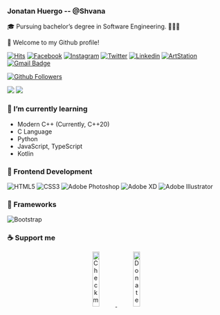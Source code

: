 ### Jonatan Huergo -- @Shvana

🎓 Pursuing bachelor’s degree in Software Engineering. 👨🏻‍💻

👋 Welcome to my Github profile!

[![Hits](https://hits.seeyoufarm.com/api/count/incr/badge.svg?url=https%3A%2F%2Fgithub.com%2FutilForever)](https://github.com/Shvana/Shvana)
[![Facebook](https://img.shields.io/badge/-Facebook-blue?style=flat-square&logo=facebook&logoColor=white&link=https://www.facebook.com/Asttaroth95/)](https://www.facebook.com/Asttaroth95/)
[![Instagram](https://img.shields.io/badge/-Instagram-c13584?style=flat-square&logo=instagram&logoColor=white&link=https://www.instagram.com/jonatanhuergo/)](https://www.instagram.com/jonatanhuergo/)
[![Twitter](https://img.shields.io/badge/-Twitter-1877f2?style=flat-square&logo=twitter&logoColor=white&link=https://twitter.com/jonatanH_jp/)](https://twitter.com/jonatanH_jp/)
[![Linkedin](https://img.shields.io/badge/-Linkedin-blue?style=flat-square&logo=Linkedin&logoColor=white&link=https://www.linkedin.com/in/jonatanhuergo/)](https://www.linkedin.com/in/jonatanhuergo/)
[![ArtStation](https://img.shields.io/badge/-ArtStation-0c8ec4?style=flat-square&logo=artstation&logoColor=white&link=https://www.artstation.com/shvana/)](https://www.artstation.com/shvana)
[![Gmail Badge](https://img.shields.io/badge/-Gmail-d14836?style=flat-square&logo=Gmail&logoColor=white&link=mailto:htsunemikuv9@gmail.com)](mailto:htsunemikuv9@gmail.com)

[![Github Followers](https://img.shields.io/github/followers/Shvana?color=06d6a0&label=Github%20Followers&style=for-the-badge)](https://github.com/Shvana?tab=followers)

![](https://github-readme-stats.vercel.app/api?username=Shvana&show_icons=true&icon_color=0366d6&text_color=24292e&bg_color=ffffff&hide_title=true)
![](https://github-readme-stats.vercel.app/api/top-langs/?username=Shvana&layout=compact)

### 🌱 I’m currently learning
- Modern C++ (Currently, C++20)
- C Language
- Python
- JavaScript, TypeScript
- Kotlin

### 🎴 Frontend Development
![HTML5](https://img.shields.io/badge/-HTML5-%23E44D27?style=flat-square&logo=html5&logoColor=ffffff)
![CSS3](https://img.shields.io/badge/-CSS3-%231572B6?style=flat-square&logo=css3)
![Adobe Photoshop](http://img.shields.io/badge/-Abode%20Photoshop-26C9FF?style=flat-square&logo=adobe-photoshop&logoColor=ffffff)
![Adobe XD](https://img.shields.io/badge/-Abode%20XD-fe61f6?style=flat-square&logo=adobe-xd&logoColor=ffffff)
![Adobe Illustrator](https://img.shields.io/badge/-Abode%20Illustrator-FC8F30?style=flat-square&logo=adobe-illustrator&logoColor=ffffff)

### 🔧 Frameworks
![Bootstrap](https://img.shields.io/badge/-Bootstrap-563D7C?style=flat-square&logo=bootstrap)


### ☕ Support me
<!-- Your support, if you have it 
I created these images, feel free to use them.
-->
<p align="center">
  <a href="https://www.patreon.com/Shvana" target="_blank">
    <img width="18%" alt="Check my Patreon" src="https://raw.githubusercontent.com/onimur/.github/master/.resources/support-patreon.png"/>
  </a>
  <a href="https://www.paypal.com/paypalme/jonatanhuergo" target="_blank">
      <img width="18%" alt="Donate with Paypal" src="https://raw.githubusercontent.com/onimur/.github/master/.resources/support-paypal.png"/>
  </a>
</p>

